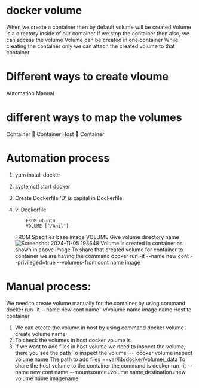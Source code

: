# docker volume
When we create a container then by default volume will be created
Volume is a directory inside of our container
If we stop the container then also, we can access the volume
Volume can be created in one container
While creating the container only we can attach the created
volume to that container

# Different ways to create vloume
Automation
Manual
# different ways to map the volumes
Container  Container
Host  Container
# Automation process
1) yum install docker
2) systemctl start docker
3) Create Dockerfile ‘D’ is capital in Dockerfile
4) vi Dockerfile
   
           FROM ubuntu
           VOLUME ["/Anil"]
   FROM Specifies base image
VOLUME Give volume directory name
![Screenshot 2024-11-05 193648](https://github.com/user-attachments/assets/8d728262-8927-4443-abce-48d2f1ff0252)
Volume is created in container as shown in above image
To share that created volume for container to container we are
having the command
docker run -it --name new cont --privileged=true --volumes-from cont name image
# Manual process:
We need to create volume manually for the container by using
command
docker run -it --name new cont name -v/volume name
image name
Host to container
1. We can create the volume in host by using command
docker volume create volume name
2. To check the volumes in host
   docker volume ls
3. If we want to add files in host volume we need to inspect the volume, there you see the path 
To inspect the volume == docker volume inspect volume name
The path to add files ==var/lib/docker/volume/_data
To share the host volume to the container the command is
docker run -it --name new cont name --mountsource=volume name,destination=new volume name imagename
